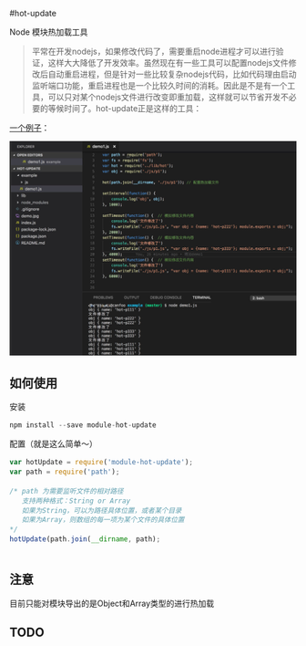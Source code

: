 #hot-update

Node 模块热加载工具

> 平常在开发nodejs，如果修改代码了，需要重启node进程才可以进行验证，这样大大降低了开发效率。虽然现在有一些工具可以配置nodejs文件修改后自动重启进程，但是针对一些比较复杂nodejs代码，比如代码理由启动监听端口功能，重启进程也是一个比较久时间的消耗。因此是不是有一个工具，可以只对某个nodejs文件进行改变即重加载，这样就可以节省开发不必要的等候时间了。hot-update正是这样的工具：

[一个例子](https://github.com/canfoo/hot-update/blob/master/example/demo1.js)：

<img src="./demo.jpg" style="width: 600px">



## 如何使用

安装

```javascript
npm install --save module-hot-update
```

配置（就是这么简单～）

```javascript
var hotUpdate = require('module-hot-update');
var path = require('path');

/* path 为需要监听文件的相对路径
   支持两种格式：String or Array
   如果为String，可以为路径具体位置，或者某个目录
   如果为Array，则数组的每一项为某个文件的具体位置
*/
hotUpdate(path.join(__dirname, path); 
          
```



## 注意



目前只能对模块导出的是Object和Array类型的进行热加载

## TODO

